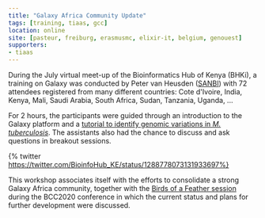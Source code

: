 ```yaml
---
title: "Galaxy Africa Community Update"
tags: [training, tiaas, gcc]
location: online
site: [pasteur, freiburg, erasmusmc, elixir-it, belgium, genouest]
supporters:
- tiaas
---
```

During the July virtual meet-up of the Bioinformatics Hub of Kenya (BHKi), a training on Galaxy was conducted by Peter van Heusden ([SANBI](https://www.sanbi.ac.za/)) with 72 attendees registered from many different countries: Cote d'Ivoire, India, Kenya, Mali, Saudi Arabia, South Africa, Sudan, Tanzania, Uganda, ...

For 2 hours, the participants were guided through an introduction to the Galaxy platform and a [tutorial to identify genomic variations in *M. tuberculosis*](https://training.galaxyproject.org/training-material/topics/variant-analysis/tutorials/tb-variant-analysis/tutorial.html). The assistants also had the chance to discuss and ask questions in breakout sessions.

{% twitter https://twitter.com/BioinfoHub_KE/status/1288778073131933697%}

This workshop associates itself with the efforts to consolidate a strong Galaxy Africa community, together with the [Birds of a Feather session](https://bcc2020.sched.com/event/d4aG/bof-galaxy-africa-outreach-plans) during the BCC2020 conference in which the current status and plans for further development were discussed.
